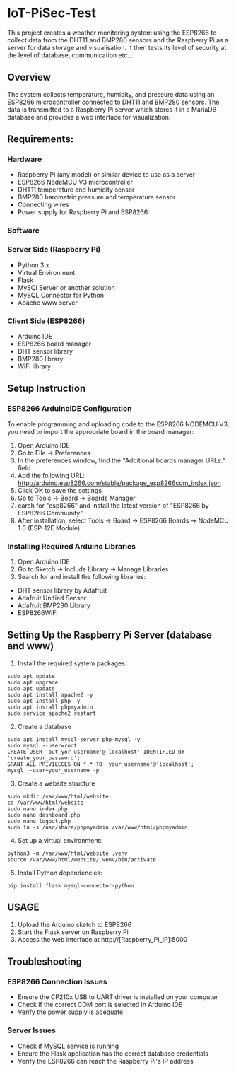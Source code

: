 # IoT-PiSec-Test
This project creates a weather monitoring system using the ESP8266 to collect data from the DHT11 and BMP280 sensors and the Raspberry Pi as a server for data storage and visualisation. It then tests its level of security at the level of database, communication etc...

##  Overview

The system collects temperature, humidity, and pressure data using an ESP8266 microcontroller connected to DHT11 and BMP280 sensors. The data is transmitted to a Raspberry Pi server which stores it in a MariaDB database and provides a web interface for visualization.

## Requirements:

### Hardware

* Raspberry Pi (any model) or similar device to use as a server
* ESP8266 NodeMCU V3 microcontroller
* DHT11 temperature and humidity sensor
* BMP280 barometric pressure and temperature sensor
* Connecting wires
* Power supply for Raspberry Pi and ESP8266

### Software

### Server Side (Raspberry Pi)

* Python 3.x
* Virtual Environment
* Flask
* MySQl Server or another solution
* MySQL Connector for Python
* Apache www server

### Client Side (ESP8266)

* Arduino IDE
* ESP8266 board manager
* DHT sensor library
* BMP280 library
* WiFi library

## Setup Instruction

### ESP8266 ArduinoIDE Configuration 

To enable programming and uploading code to the ESP8266 NODEMCU V3, you need to import the appropriate board in the board manager:

1. Open Arduino IDE
2. Go to File -> Preferences
3. In the preferences window, find the "Additional boards manager URLs:" field
4. Add the following URL: http://arduino.esp8266.com/stable/package_esp8266com_index.json
5. Click OK to save the settings
6. Go to Tools -> Board -> Boards Manager
7. earch for "esp8266" and install the latest version of "ESP8266 by ESP8266 Community"
8. After installation, select Tools -> Board -> ESP8266 Boards -> NodeMCU 1.0 (ESP-12E Module)

### Installing Required Arduino Libraries

1. Open Arduino IDE
2. Go to Sketch -> Include Library -> Manage Libraries
3. Search for and install the following libraries:
  * DHT sensor library by Adafruit
  * Adafruit Unified Sensor
  * Adafruit BMP280 Library
  * ESP8266WiFi

## Setting Up the Raspberry Pi Server (database and www)

1. Install the required system packages:
```
sudo apt update
sudo apt upgrade
sudo apt update
sudo apt install apache2 -y
sudo apt install php -y
sudo apt install phpmyadmin
sudo service apache2 restart
```
2. Create a database
```
sudo apt install mysql-server php-mysql -y
sudo mysql --user=root
CREATE USER 'put_yor_username'@'localhost' IDENTIFIED BY 'create_your_password';
GRANT ALL PRIVILEGES ON *.* TO 'your_username'@'localhost';
mysql --user=your_username -p
```
3. Create a website structure
```
sudo mkdir /var/www/html/website
cd /var/www/html/website
sudo nano index.php
sudo nano dashboard.php
sudo nano logout.php
sudo ln -s /usr/share/phpmyadmin /var/www/html/phpmyadmin
```  
4. Set up a virtual environment:
```
python3 -m /var/www/html/website .venv
source /var/www/html/website/.venv/bin/activate
```
5. Install Python dependencies:
```
pip install flask mysql-connector-python
```

## USAGE

1. Upload the Arduino sketch to ESP8266
2. Start the Flask server on Raspberry Pi
3. Access the web interface at http://[Raspberry_Pi_IP]:5000

## Troubleshooting

### ESP8266 Connection Issues

* Ensure the CP210x USB to UART driver is installed on your computer
* Check if the correct COM port is selected in Arduino IDE
* Verify the power supply is adequate

### Server Issues

* Check if MySQL service is running
* Ensure the Flask application has the correct database credentials
* Verify the ESP8266 can reach the Raspberry Pi's IP address








